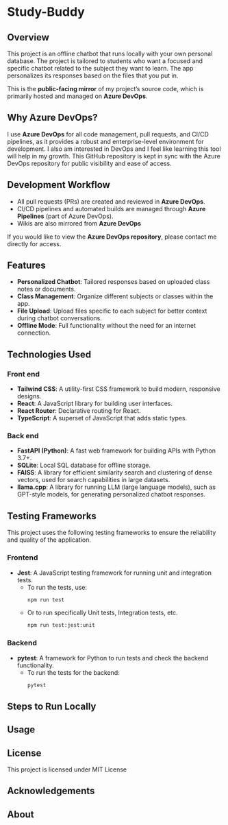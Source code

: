 # Study-Buddy

## Overview 

This project is an offline chatbot that runs locally with your own personal database. The project is tailored to students who want a focused and specific chatbot related to the subject they want to learn. The app personalizes its responses based on the files that you put in. 

This is the **public-facing mirror** of my project’s source code, which is primarily hosted and managed on **Azure DevOps**.

## Why Azure DevOps?
I use **Azure DevOps** for all code management, pull requests, and CI/CD pipelines, as it provides a robust and enterprise-level environment for development. I also am interested in DevOps and I feel like learning this tool will help in my growth. This GitHub repository is kept in sync with the Azure DevOps repository for public visibility and ease of access.

## Development Workflow
- All pull requests (PRs) are created and reviewed in **Azure DevOps**.
- CI/CD pipelines and automated builds are managed through **Azure Pipelines** (part of Azure DevOps).
- Wikis are also mirrored from **Azure DevOps**

If you would like to view the **Azure DevOps repository**, please contact me directly for access.

## Features

- **Personalized Chatbot**: Tailored responses based on uploaded class notes or documents.
- **Class Management**: Organize different subjects or classes within the app.
- **File Upload**: Upload files specific to each subject for better context during chatbot conversations.
- **Offline Mode**: Full functionality without the need for an internet connection.

## Technologies Used

### Front end

- **Tailwind CSS**: A utility-first CSS framework to build modern, responsive designs.
- **React**: A JavaScript library for building user interfaces.
- **React Router**: Declarative routing for React.
- **TypeScript**: A superset of JavaScript that adds static types.

### Back end

- **FastAPI (Python)**: A fast web framework for building APIs with Python 3.7+.
- **SQLite**: Local SQL database for offline storage.
- **FAISS**: A library for efficient similarity search and clustering of dense vectors, used for search capabilities in large datasets.
- **llama.cpp**: A library for running LLM (large language models), such as GPT-style models, for generating personalized chatbot responses.

## Testing Frameworks

This project uses the following testing frameworks to ensure the reliability and quality of the application.

### Frontend

- **Jest**: A JavaScript testing framework for running unit and integration tests.
    - To run the tests, use:
        ```bash
        npm run test
        ```
    - Or to run specifically Unit tests, Integration tests, etc.
        ```bash
        npm run test:jest:unit
        ```

### Backend

- **pytest**: A framework for Python to run tests and check the backend functionality.
    - To run the tests for the backend:
        ```bash
        pytest
        ```

## Steps to Run Locally 

## Usage

## License 
This project is licensed under MIT License
## Acknowledgements

## About